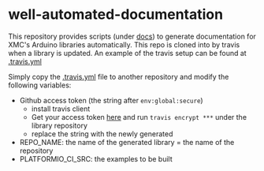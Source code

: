 # well-automated-documentation

This repository provides scripts (under [docs](https://github.com/Infineon/well-automated-documentation/tree/master/docs)) to generate documentation for XMC's Arduino libraries automatically. This repo is cloned into by travis when a library is updated. An example of the travis setup can be found at [.travis.yml](https://github.com/Infineon/TLE493D-W2B6-3DMagnetic-Sensor/blob/master/.travis.yml)

Simply copy the [.travis.yml](https://github.com/Infineon/TLE493D-W2B6-3DMagnetic-Sensor/blob/master/.travis.yml) file to another repository and modify the following variables:
* Github access token (the string after `env:global:secure`)
  * install travis client
  * Get your access token [here](https://github.com/settings/tokens) and run `travis encrypt ***` under the library repository
  * replace the string with the newly generated
* REPO_NAME: the name of the generated library = the name of the repository
* PLATFORMIO_CI_SRC: the examples to be built

